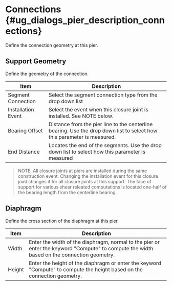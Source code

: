 Connections {#ug_dialogs_pier_description_connections}
==============================================
Define the connection geometry at this pier.

Support Geometry
-----------------
Define the geometry of the connection.

Item | Description
-----|-----------
Segment Connection | Select the segment connection type from the drop down list
Installation Event | Select the event when this closure joint is installed. See NOTE below. 
Bearing Offset | Distance from the pier line to the centerline bearing. Use the drop down list to select how this parameter is measured.
End Distance | Locates the end of the segments. Use the drop down list to select how this parameter is measured

> NOTE: All closure joints at piers are installed during the same construction event. Changing the installation event for this closure joint changes it for all closure joints at this support. 
> The face of support for various shear releated computations is located one-half of the bearing length from the centerline bearing.


Diaphragm
------------
Define the cross section of the diaphragm at this pier.

Item | Description
-----|-----------
Width | Enter the width of the diaphragm, normal to the pier or enter the keyword "Compute" to compute the width based on the connection geometry.
Height | Enter the height of the diaphragm or enter the keyword "Compute" to compute the height based on the connection geometry.